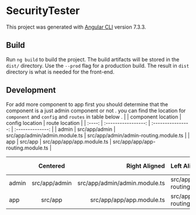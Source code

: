 # SecurityTester

This project was generated with [Angular CLI](https://github.com/angular/angular-cli) version 7.3.3.

## Build

Run `ng build` to build the project. The build artifacts will be stored in the `dist/` directory. Use the `--prod` flag for a production build. The result in `dist` directory is what is needed for the front-end.

## Development
For add more component to app first you should determine that the component is a just admin component or not . you can find the location for `component` and `config` and `routes` in table below .
|         | component location  | config location                 | route location                   |
| :----:  | :-----------------: | :----------------:              | :--------------:                 |
| admin | src/app/admin     |  src/app/admin/admin.module.ts | src/app/admin/admin-routing.module.ts |
| app   | src/app           |  src/app/app/app.module.ts     | src/app/app/app-routing.module.ts     |


|              | Centered | Right Aligned | Left Aligned | Centered | Right Aligned |
| :----------- | :------: | ------------: | :----------- | :------: | ------------: |
| admin | src/app/admin     |  src/app/admin/admin.module.ts | src/app/admin/admin-routing.module.ts |
| app   | src/app           |  src/app/app/app.module.ts     | src/app/app/app-routing.module.ts     |
